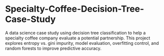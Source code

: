 # Specialty-Coffee-Decision-Tree-Case-Study
A data science case study using decision tree classification to help a specialty coffee company evaluate a potential partnership. This project explores entropy vs. gini impurity, model evaluation, overfitting control, and random forests to improve predictive accuracy.
